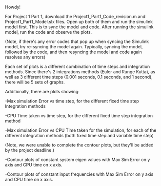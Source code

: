 Howdy! 

For Project 1 Part 1, download the Project1_Part1_Code_revision.m and Project1_Part1_Model.slx files. Open up both of them and run the simulink model first. This is to sync the model and code. After running the simulink model, run the code and observe the plots. 

(Note, if there's any error codes that pop up when syncing the Simulink model, try re-syncing the model again. Typically, syncing the model, followed by the code, and then resyncing the model and code again resolves any errors)

Each set of plots is a different combination of time steps and integration methods. Since there's 2 integrations methods (Euler and Runge Kutta), as well as 3 different time steps (0.001 seconds, 0.1 seconds, and 1 second), there will be 5 sets of graphs. 

Additionally, there are plots showing:

-Max simulation Error vs time step, for the different
fixed time step Integration methods

-CPU Time taken vs time step, for the different fixed
time step integration method

-Max simulation Error vs CPU Time taken for the
simulation, for each of the different integration
methods (both fixed time step and variable time step)

(Note, we were unable to complete the contour plots, but they'll be added by the project deadline.)

-Contour plots of constant system eigen values with
Max Sim Error on y axis and CPU time on x axis.

-Contour plots of constant input frequencies with Max
Sim Error on y axis and CPU time on x axis.
 
